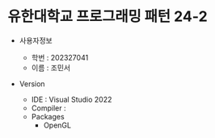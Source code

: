 # 유한대학교 프로그래밍 패턴 24-2

* 사용자정보
    * 학번 : 202327041
    * 이름 : 조민서

* Version        
    * IDE : Visual Studio 2022
    * Compiler :
    * Packages
        * OpenGL 


